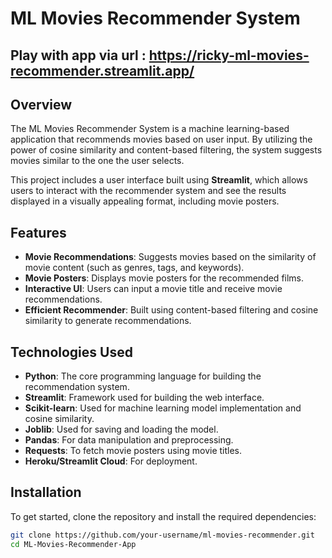 # ML Movies Recommender System
## Play with app via url : https://ricky-ml-movies-recommender.streamlit.app/

## Overview

The ML Movies Recommender System is a machine learning-based application that recommends movies based on user input. By utilizing the power of cosine similarity and content-based filtering, the system suggests movies similar to the one the user selects.

This project includes a user interface built using **Streamlit**, which allows users to interact with the recommender system and see the results displayed in a visually appealing format, including movie posters.

## Features

- **Movie Recommendations**: Suggests movies based on the similarity of movie content (such as genres, tags, and keywords).
- **Movie Posters**: Displays movie posters for the recommended films.
- **Interactive UI**: Users can input a movie title and receive movie recommendations.
- **Efficient Recommender**: Built using content-based filtering and cosine similarity to generate recommendations.

## Technologies Used

- **Python**: The core programming language for building the recommendation system.
- **Streamlit**: Framework used for building the web interface.
- **Scikit-learn**: Used for machine learning model implementation and cosine similarity.
- **Joblib**: Used for saving and loading the model.
- **Pandas**: For data manipulation and preprocessing.
- **Requests**: To fetch movie posters using movie titles.
- **Heroku/Streamlit Cloud**: For deployment.

## Installation

To get started, clone the repository and install the required dependencies:

```bash
git clone https://github.com/your-username/ml-movies-recommender.git
cd ML-Movies-Recommender-App
